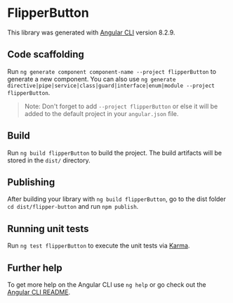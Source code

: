 # FlipperButton

This library was generated with [Angular CLI](https://github.com/angular/angular-cli) version 8.2.9.

## Code scaffolding

Run `ng generate component component-name --project flipperButton` to generate a new component. You can also use `ng generate directive|pipe|service|class|guard|interface|enum|module --project flipperButton`.

> Note: Don't forget to add `--project flipperButton` or else it will be added to the default project in your `angular.json` file.

## Build

Run `ng build flipperButton` to build the project. The build artifacts will be stored in the `dist/` directory.

## Publishing

After building your library with `ng build flipperButton`, go to the dist folder `cd dist/flipper-button` and run `npm publish`.

## Running unit tests

Run `ng test flipperButton` to execute the unit tests via [Karma](https://karma-runner.github.io).

## Further help

To get more help on the Angular CLI use `ng help` or go check out the [Angular CLI README](https://github.com/angular/angular-cli/blob/master/README.md).
